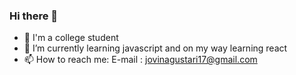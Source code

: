 ### Hi there 👋

- 🔭 I'm a college student
- 🌱 I’m currently learning javascript and on my way learning react
- 📫 How to reach me: E-mail : jovinagustari17@gmail.com

<!--
**jovinagustari/jovinagustari** is a ✨ _special_ ✨ repository because its `README.md` (this file) appears on your GitHub profile.

Here are some ideas to get you started:

- 🔭 I’m currently working on ...
- 🌱 I’m currently learning ...
- 👯 I’m looking to collaborate on ...
- 🤔 I’m looking for help with ...
- 💬 Ask me about ...
- 📫 How to reach me: ...
- 😄 Pronouns: ...
- ⚡ Fun fact: ...
-->
